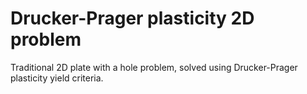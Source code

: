 # Drucker-Prager plasticity 2D problem
Traditional 2D plate with a hole problem, solved using Drucker-Prager plasticity yield criteria.

